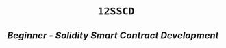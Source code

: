<h1 align="center"><code> 12SSCD</code></h1>
<h2 align="center"><i>Beginner - Solidity Smart Contract Development</i></h2>


